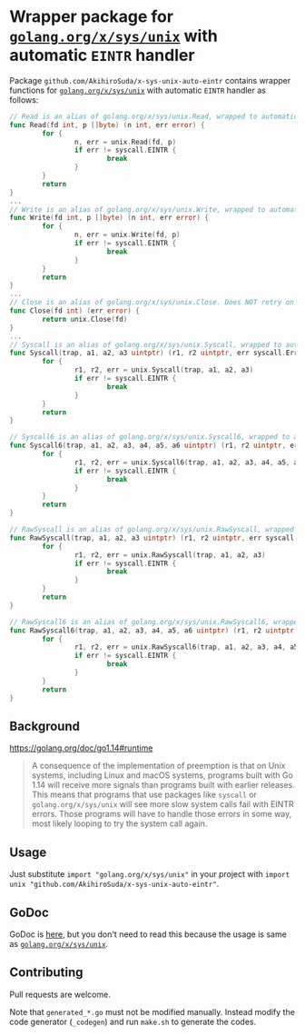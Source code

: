 # Wrapper package for [`golang.org/x/sys/unix`](https://pkg.go.dev/golang.org/x/sys/unix) with automatic `EINTR` handler

Package `github.com/AkihiroSuda/x-sys-unix-auto-eintr` contains wrapper functions for [`golang.org/x/sys/unix`](https://pkg.go.dev/golang.org/x/sys/unix) with automatic `EINTR` handler as follows:

```go
// Read is an alias of golang.org/x/sys/unix.Read, wrapped to automatically retry on EINTR.
func Read(fd int, p []byte) (n int, err error) {
        for {
                n, err = unix.Read(fd, p)
                if err != syscall.EINTR {
                        break
                }
        }
        return
}
...
// Write is an alias of golang.org/x/sys/unix.Write, wrapped to automatically retry on EINTR.
func Write(fd int, p []byte) (n int, err error) {
        for {
                n, err = unix.Write(fd, p)
                if err != syscall.EINTR {
                        break
                }
        }
        return
}
...
// Close is an alias of golang.org/x/sys/unix.Close. Does NOT retry on EINTR. See close(2) for the reason.
func Close(fd int) (err error) {
        return unix.Close(fd)
}
...
// Syscall is an alias of golang.org/x/sys/unix.Syscall, wrapped to automatically retry on EINTR.
func Syscall(trap, a1, a2, a3 uintptr) (r1, r2 uintptr, err syscall.Errno) {
        for {
                r1, r2, err = unix.Syscall(trap, a1, a2, a3)
                if err != syscall.EINTR {
                        break
                }
        }
        return
}

// Syscall6 is an alias of golang.org/x/sys/unix.Syscall6, wrapped to automatically retry on EINTR.
func Syscall6(trap, a1, a2, a3, a4, a5, a6 uintptr) (r1, r2 uintptr, err syscall.Errno) {
        for {
                r1, r2, err = unix.Syscall6(trap, a1, a2, a3, a4, a5, a6)
                if err != syscall.EINTR {
                        break
                }
        }
        return
}

// RawSyscall is an alias of golang.org/x/sys/unix.RawSyscall, wrapped to automatically retry on EINTR.
func RawSyscall(trap, a1, a2, a3 uintptr) (r1, r2 uintptr, err syscall.Errno) {
        for {
                r1, r2, err = unix.RawSyscall(trap, a1, a2, a3)
                if err != syscall.EINTR {
                        break
                }
        }
        return
}

// RawSyscall6 is an alias of golang.org/x/sys/unix.RawSyscall6, wrapped to automatically retry on EINTR.
func RawSyscall6(trap, a1, a2, a3, a4, a5, a6 uintptr) (r1, r2 uintptr, err syscall.Errno) {
        for {
                r1, r2, err = unix.RawSyscall6(trap, a1, a2, a3, a4, a5, a6)
                if err != syscall.EINTR {
                        break
                }
        }
        return
}
```

## Background

https://golang.org/doc/go1.14#runtime

> A consequence of the implementation of preemption is that on Unix systems,
> including Linux and macOS systems, programs built with Go 1.14 will receive
> more signals than programs built with earlier releases. This means that
> programs that use packages like `syscall` or `golang.org/x/sys/unix` will see more
> slow system calls fail with EINTR errors. Those programs will have to handle
> those errors in some way, most likely looping to try the system call again. 

## Usage

Just substitute `import "golang.org/x/sys/unix"` in your project with `import unix "github.com/AkihiroSuda/x-sys-unix-auto-eintr"`.

## GoDoc

GoDoc is [here](https://pkg.go.dev/github.com/AkihiroSuda/x-sys-unix-auto-eintr), but you don't need to read this because the usage is same as [`golang.org/x/sys/unix`](https://pkg.go.dev/golang.org/x/sys/unix).

## Contributing
Pull requests are welcome.

Note that `generated_*.go` must not be modified manually.
Instead modify the code generator (`_codegen`) and run `make.sh` to generate the codes.
